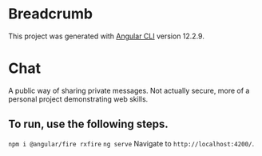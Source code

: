 # Breadcrumb

This project was generated with [Angular CLI](https://github.com/angular/angular-cli) version 12.2.9.

# Chat
A public way of sharing private messages. Not actually secure, more of a personal project demonstrating web skills.

## To run, use the following steps.
`npm i @angular/fire rxfire`
`ng serve`
Navigate to `http://localhost:4200/`.
